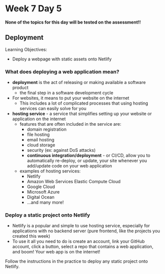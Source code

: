 # Week 7 Day 5

**None of the topics for this day will be tested on the assessment!!**

## Deployment

Learning Objectives:

- Deploy a webpage with static assets onto Netlify

### What does deploying a web application mean?

- **deployment** is the act of releasing or making available a software product
  - the final step in a software development cycle
- For websites, it means to put your website on the internet
  - This includes a lot of complicated processes that using hosting services can
    easily solve for you
- **hosting service** - a service that simplifies setting up your website or
  application on the internet
  - features that are often included in the service are:
    - domain registration
    - file hosting
    - email hosting
    - cloud storage
    - security (ex: against DoS attacks)
    - **continuous integration/deployment** - or CI/CD, allow you to
      automatically re-deploy, or update, your site whenever you add/update
      code on your web application
  - examples of hosting services:
    - Netlify
    - Amazon Web Services Elastic Compute Cloud
    - Google Cloud
    - Microsoft Azure
    - Digital Ocean
    - ...and many more!

### Deploy a static project onto Netlify

- Netlify is a popular and simple to use hosting service, especially for
  applications with no backend server (pure frontend, like the projects you
  created this week)
- To use it all you need to do is create an account, link your GitHub account,
  click a button, select a repo that contains a web application, and boom! Your
  web app is on the internet!

Follow the instructions in the practice to deploy any static project onto
Netlify.
